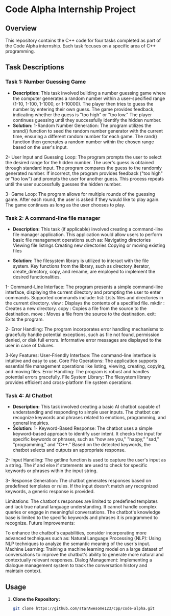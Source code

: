 # Code Alpha Internship Project

## Overview
This repository contains the C++ code for four tasks completed as part of the Code Alpha internship. Each task focuses on a specific area of C++ programming.

## Task Descriptions

### Task 1: Number Guessing Game
* **Description:** 
This task involved building a number guessing game where the computer generates a random number within a user-specified range (1-10, 1-100, 1-1000, or 1-10000). The player then tries to guess the number by entering their own guess. The game provides feedback, indicating whether the guess is "too high" or "too low." The player continues guessing until they successfully identify the hidden number.
* **Solution:**
1-Random Number Generation:
The program utilizes the srand() function to seed the random number generator with the current time, ensuring a different random number for each game.
The rand() function then generates a random number within the chosen range based on the user's input.

2- User Input and Guessing Loop:
The program prompts the user to select the desired range for the hidden number.
The user's guess is obtained through standard input.
The program compares the guess to the randomly generated number.
If incorrect, the program provides feedback ("too high" or "too low") and prompts the user for another guess.
This process repeats until the user successfully guesses the hidden number.

3- Game Loop:
The program allows for multiple rounds of the guessing game.
After each round, the user is asked if they would like to play again.
The game continues as long as the user chooses to play.

### Task 2: A command-line file manager
* **Description:** This task (if applicable) involved creating a command-line file manager application. This application would allow users to perform basic file management operations such as:
Navigating directories
Viewing file listings
Creating new directories
Copying or moving existing files

* **Solution:**
The filesystem library is utilized to interact with the file system.
Key functions from the library, such as directory_iterator, create_directory, copy, and rename, are employed to implement the desired functionalities.

1- Command-Line Interface:
The program presents a simple command-line interface, displaying the current directory and prompting the user to enter commands.
Supported commands include:
list: Lists files and directories in the current directory.
view <file>: Displays the contents of a specified file.
mkdir <directory>: Creates a new directory.
copy <src> <dest>: Copies a file from the source to the destination.
move <src> <dest>: Moves a file from the source to the destination.
exit: Exits the program.

2- Error Handling:
The program incorporates error handling mechanisms to gracefully handle potential exceptions, such as file not found, permission denied, or disk full errors.
Informative error messages are displayed to the user in case of failures.

3-Key Features:
User-Friendly Interface: The command-line interface is intuitive and easy to use.
Core File Operations: The application supports essential file management operations like listing, viewing, creating, copying, and moving files.
Error Handling: The program is robust and handles potential errors gracefully.
File System Library: The filesystem library provides efficient and cross-platform file system operations.

### Task 4: AI Chatbot
* **Description:** This task involved creating a basic AI chatbot capable of understanding and responding to simple user inputs. The chatbot can recognize keywords and phrases related to emotions, programming, and general inquiries.
* **Solution:**
 1- Keyword-Based Response:
The chatbot uses a simple keyword-based approach to identify user intent.
It checks the input for specific keywords or phrases, such as "how are you," "happy," "sad," "programming," and "C++."
Based on the detected keywords, the chatbot selects and outputs an appropriate response.

 2- Input Handling:
The getline function is used to capture the user's input as a string.
The if and else if statements are used to check for specific keywords or phrases within the input string.

 3- Response Generation:
The chatbot generates responses based on predefined templates or rules.
If the input doesn't match any recognized keywords, a generic response is provided.

Limitations:
The chatbot's responses are limited to predefined templates and lack true natural language understanding.
It cannot handle complex queries or engage in meaningful conversations.
The chatbot's knowledge base is limited to the specific keywords and phrases it is programmed to recognize.
Future Improvements:

To enhance the chatbot's capabilities, consider incorporating more advanced techniques such as:
Natural Language Processing (NLP): Using NLP techniques to analyze the semantic meaning of the user's input.
Machine Learning: Training a machine learning model on a large dataset of conversations to improve the chatbot's ability to generate more natural and contextually relevant responses.
Dialog Management: Implementing a dialogue management system to track the conversation history and maintain context.

## Usage
1. **Clone the Repository:**
   ```bash
   git clone https://github.com/starAwesome123/cpp/code-alpha.git
    ```

